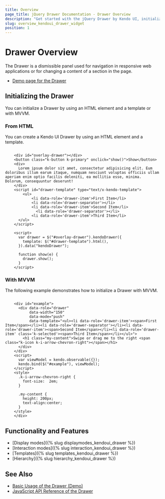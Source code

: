```yaml
---
title: Overview
page_title: jQuery Drawer Documentation - Drawer Overview
description: "Get started with the jQuery Drawer by Kendo UI, initialize single or multiple buttons, and reference existing Button instances."
slug: overview_kendoui_drawer_widget
position: 1
---
```


# Drawer Overview

The Drawer is a dismissible panel used for navigation in responsive web applications or for changing a content of a section in the page.

* [Demo page for the Drawer](https://demos.telerik.com/kendo-ui/drawer/index)

## Initializing the Drawer

You can initialize a Drawer by using an HTML element and a template or with MVVM.

### From HTML

You can create a Kendo UI Drawer by using an HTML element and a template.

```dojo

    <div id="overlay-drawer"></div>
    <button class="k-button k-primary" onclick="show()">Show</button>
    <div>
      Lorem ipsum dolor sit amet, consectetur adipisicing elit. Eum doloribus illum earum itaque, numquam nesciunt voluptas officiis ullam aperiam enim optio facilis deleniti, ea mollitia esse, minima. Dolorum, consequuntur deserunt!
    </div>
    <script id="drawer-template" type="text/x-kendo-template">
  		<ul>
     		<li data-role='drawer-item'>First Item</li>
     		<li data-role='drawer-separator'></li>
     		<li data-role='drawer-item'>Second Item</li>
 	 	 	  <li data-role='drawer-separator'></li>
     		<li data-role='drawer-item'>Third Item</li>
      </ul>
    </script>

    <script>
      var drawer = $("#overlay-drawer").kendoDrawer({
        template: $("#drawer-template").html(),
      }).data("kendoDrawer");

      function show(e) {
        drawer.show();
      }
    </script>
```

### With MVVM

The following example demonstrates how to initialize a Drawer with MVVM.

```dojo

    <div id="example">
      <div data-role="drawer"
           data-width="150"
           data-mode="push"
           data-template="<ul><li data-role='drawer-item'><span>First Item</span></li><li data-role='drawer-separator'></li><li data-role='drawer-item'><span>Second Item</span></li><li data-role='drawer-item' class='k-selected'><span>Third Item</span></li></ul>">
        <h1 class="my-content">Swipe or drag me to the right <span class="k-icon k-i-arrow-chevron-right"></span></h1>
      </div>
    </div>
    <script>
      var viewModel = kendo.observable({});
      kendo.bind($("#example"), viewModel);
    </script>
    <style>
      .k-i-arrow-chevron-right {
        font-size:  2em;
      }

      .my-content {
        height: 200px;
        text-align:center;
      }
    </style>
    </div>
```

## Functionality and Features

* [Display modes]({% slug displaymodes_kendoui_drawer %})
* [Interaction modes]({% slug interaction_kendoui_drawer %})
* [Templates]({% slug templates_kendoui_drawer %})
* [Hierarchy]({% slug hierarchy_kendoui_drawer %})

## See Also

* [Basic Usage of the Drawer (Demo)](https://demos.telerik.com/kendo-ui/drawer/index)
* [JavaScript API Reference of the Drawer](/api/javascript/ui/drawer)
